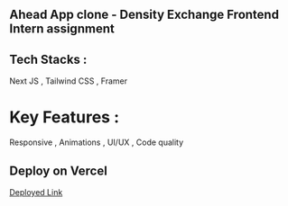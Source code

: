## Ahead App clone - Density Exchange Frontend Intern assignment

## Tech Stacks : 
Next JS , Tailwind CSS , Framer 

# Key Features :
Responsive , Animations , UI/UX , Code quality






## Deploy on Vercel

[Deployed Link](https://density-assignment-chi.vercel.app/)
